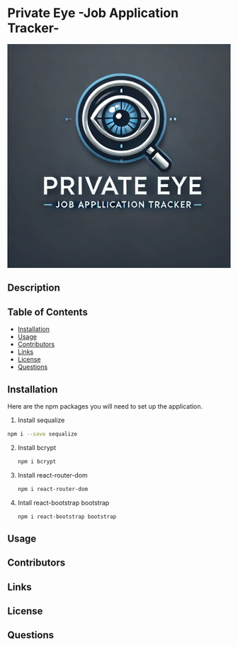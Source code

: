 # Private Eye -Job Application Tracker-
![image_alt](https://github.com/Ajthompson88/Project2/blob/7dcaebf15e775ea964c41293b377bad0f9b828d9/DALLE_2025-03-03_19.58.35_-_A_refined_and_modern_logo_for_Private_Eye_job_application_tracker._The_design_features_a_clean_and_symmetrical_eye_icon_seamlessly_integrated_with_a.webp)


## Description


## Table of Contents
- [Installation](#Installation)
- [Usage](#Usage)
- [Contributors](#Contributors)
- [Links](#Links)
- [License](#license)
- [Questions](#Questions)
        
## Installation
Here are the npm packages you will need to set up the application.
 1. Install sequalize
   ```sh
   npm i --save sequalize
   ```
2. Install bcrypt
   ```sh
   npm i bcrypt

3. Install react-router-dom
    ```sh
    npm i react-router-dom

4. Intall react-bootstrap bootstrap
    ```sh
    npm i react-bootstrap bootstrap

## Usage



## Contributors



## Links

## License

## Questions







